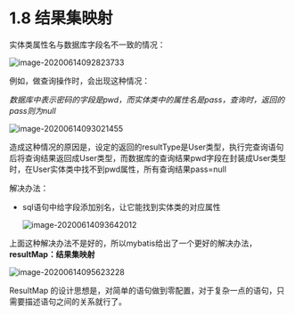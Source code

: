 # 1.8 结果集映射

实体类属性名与数据库字段名不一致的情况：

![image-20200614092823733](https://images.shiguangping.com/imgs/20200614092823.png)

例如，做查询操作时，会出现这种情况：

*数据库中表示密码的字段是pwd，而实体类中的属性名是pass，查询时，返回的pass则为null*

![image-20200614093021455](https://images.shiguangping.com/imgs/20200614093021.png)

造成这种情况的原因是，设定的返回的resultType是User类型，执行完查询语句后将查询结果返回成User类型，而数据库的查询结果pwd字段在封装成User类型时，在User实体类中找不到pwd属性，所有查询结果pass=null



解决办法：

- sql语句中给字段添加别名，让它能找到实体类的对应属性

  ![image-20200614093642012](https://images.shiguangping.com/imgs/20200614093642.png)

上面这种解决办法不是好的，所以mybatis给出了一个更好的解决办法，**resultMap：结果集映射**

![image-20200614095623228](https://images.shiguangping.com/imgs/20200614095623.png)

ResultMap 的设计思想是，对简单的语句做到零配置，对于复杂一点的语句，只需要描述语句之间的关系就行了。

